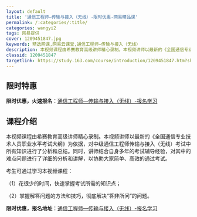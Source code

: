 ```yaml
---
layout: default
title: '通信工程师—传输与接入（无线）-限时优惠-网易精品课'
permalink: /:categories/:title/
categories: wangyi2
tags: 网易提供
cover: 1209451847.jpg
keywords: 精选网课,网易云课堂,通信工程师—传输与接入（无线）
description: 本视频课程由希赛教育高级讲师精心录制。本视频讲师以最新的《全国通信专业技术人员职业水平考试大纲》为依据，对中级通信工程师
classid: 1209451847
targetlink: https://study.163.com/course/introduction/1209451847.htm?share=1&shareId=1025206652&utm_campaign=share&utm_medium=iphoneShare&utm_source=&utm_u=1025206652
---
```


## 限时特惠

**限时优惠，火速报名**：[通信工程师—传输与接入（无线）-报名学习](https://study.163.com/course/introduction/1209451847.htm?share=1&shareId=1025206652&utm_campaign=share&utm_medium=iphoneShare&utm_source=&utm_u=1025206652)

## 课程介绍

本视频课程由希赛教育高级讲师精心录制。本视频讲师以最新的《全国通信专业技术人员职业水平考试大纲》为依据，对中级通信工程师传输与接入（无线）考试中所有知识进行了分析和总结。同时，讲师结合自身多年的考试辅导经验，对其中的难点问题进行了详细的分析和讲解，以协助大家简单、高效的通过考试。

 考生可通过学习本视频课程： 

（1）花很少的时间，快速掌握考试所需的知识点； 

（2）掌握解答问题的方法和技巧，彻底解决“答非所问”的问题。

**限时优惠，报名地址**：[通信工程师—传输与接入（无线）-报名学习](https://study.163.com/course/introduction/1209451847.htm?share=1&shareId=1025206652&utm_campaign=share&utm_medium=iphoneShare&utm_source=&utm_u=1025206652)

